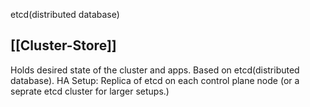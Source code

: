 etcd(distributed database)

## [[Cluster-Store]]
Holds desired state of the cluster and apps. Based on etcd(distributed database). HA Setup: Replica of etcd on each control plane node (or a seprate etcd cluster for larger setups.)